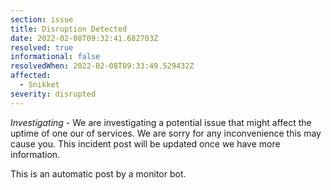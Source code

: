 ```yaml
---
section: issue
title: Disruption Detected
date: 2022-02-08T09:32:41.682703Z
resolved: true
informational: false
resolvedWhen: 2022-02-08T09:33:49.529432Z
affected:
  - Snikket
severity: disrupted
---
```

*Investigating* - We are investigating a potential issue that might affect the uptime of one our of services. We are sorry for any inconvenience this may cause you. This incident post will be updated once we have more information.

This is an automatic post by a monitor bot.
        